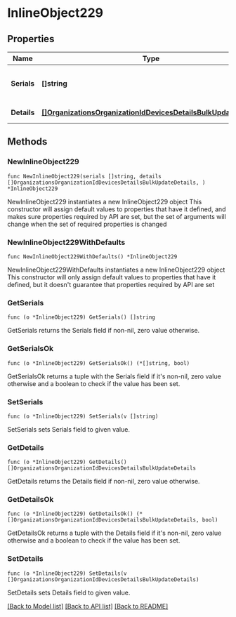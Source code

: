 # InlineObject229

## Properties

Name | Type | Description | Notes
------------ | ------------- | ------------- | -------------
**Serials** | **[]string** | A list of serials of devices to update | 
**Details** | [**[]OrganizationsOrganizationIdDevicesDetailsBulkUpdateDetails**](OrganizationsOrganizationIdDevicesDetailsBulkUpdateDetails.md) | An array of details | 

## Methods

### NewInlineObject229

`func NewInlineObject229(serials []string, details []OrganizationsOrganizationIdDevicesDetailsBulkUpdateDetails, ) *InlineObject229`

NewInlineObject229 instantiates a new InlineObject229 object
This constructor will assign default values to properties that have it defined,
and makes sure properties required by API are set, but the set of arguments
will change when the set of required properties is changed

### NewInlineObject229WithDefaults

`func NewInlineObject229WithDefaults() *InlineObject229`

NewInlineObject229WithDefaults instantiates a new InlineObject229 object
This constructor will only assign default values to properties that have it defined,
but it doesn't guarantee that properties required by API are set

### GetSerials

`func (o *InlineObject229) GetSerials() []string`

GetSerials returns the Serials field if non-nil, zero value otherwise.

### GetSerialsOk

`func (o *InlineObject229) GetSerialsOk() (*[]string, bool)`

GetSerialsOk returns a tuple with the Serials field if it's non-nil, zero value otherwise
and a boolean to check if the value has been set.

### SetSerials

`func (o *InlineObject229) SetSerials(v []string)`

SetSerials sets Serials field to given value.


### GetDetails

`func (o *InlineObject229) GetDetails() []OrganizationsOrganizationIdDevicesDetailsBulkUpdateDetails`

GetDetails returns the Details field if non-nil, zero value otherwise.

### GetDetailsOk

`func (o *InlineObject229) GetDetailsOk() (*[]OrganizationsOrganizationIdDevicesDetailsBulkUpdateDetails, bool)`

GetDetailsOk returns a tuple with the Details field if it's non-nil, zero value otherwise
and a boolean to check if the value has been set.

### SetDetails

`func (o *InlineObject229) SetDetails(v []OrganizationsOrganizationIdDevicesDetailsBulkUpdateDetails)`

SetDetails sets Details field to given value.



[[Back to Model list]](../README.md#documentation-for-models) [[Back to API list]](../README.md#documentation-for-api-endpoints) [[Back to README]](../README.md)


